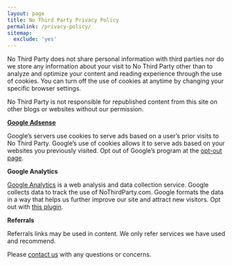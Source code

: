 ```yaml
---
layout: page
title: No Third Party Privacy Policy
permalink: /privacy-policy/
sitemap:
  exclude: 'yes'
---
```

No Third Party does not share personal information with third parties nor do we store any information about your visit to No Third Party other than to analyze and optimize your content and reading experience through the use of cookies. You can turn off the use of cookies at anytime by changing your specific browser settings.

No Third Party is not responsible for republished content from this site on other blogs or websites without our permission.

[**Google Adsense**][1]

Google&#8217;s servers use cookies to serve ads based on a user’s prior visits to No Third Party. Google’s use of cookies allows it to serve ads based on your websites you previously visited. Opt out of Google&#8217;s program at the [opt-out page][2].

**Google Analytics**

[Google Analytics][3] is a web analysis and data collection service. Google collects data to track the use of NoThirdParty.com. Google formats the data in a way that helps us further improve our site and attract new visitors. Opt out with [this plugin][4].

**Referrals**

Referrals links may be used in content. We only refer services we have used and recommend.

Please [contact us][5] with any questions or concerns.

 [1]: http://google.com/adsense/
 [2]: http://www.google.com/privacy_ads.html
 [3]: http://www.google.com/analytics/
 [4]: https://tools.google.com/dlpage/gaoptout?hl=en
 [5]: http://nothirdparty.com/contact/